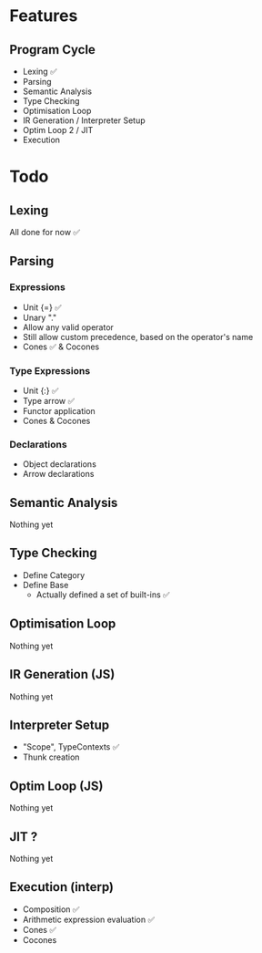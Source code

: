 
# Features

## Program Cycle
- Lexing ✅
- Parsing
- Semantic Analysis
- Type Checking
- Optimisation Loop
- IR Generation / Interpreter Setup
- Optim Loop 2  / JIT
- Execution

# Todo
## Lexing

All done for now ✅

## Parsing

### Expressions
- Unit {=} ✅
- Unary "."
- Allow any valid operator
- Still allow custom precedence, based on the operator's name
- Cones ✅ & Cocones

### Type Expressions
- Unit {:} ✅
- Type arrow ✅
- Functor application
- Cones & Cocones

### Declarations
- Object declarations
- Arrow declarations

## Semantic Analysis

Nothing yet

## Type Checking

- Define Category
- Define Base
  - Actually defined a set of built-ins ✅

## Optimisation Loop

Nothing yet

## IR Generation (JS)

Nothing yet

## Interpreter Setup

- "Scope", TypeContexts ✅
- Thunk creation

## Optim Loop (JS)

Nothing yet

## JIT ?

Nothing yet

## Execution (interp)

- Composition ✅
- Arithmetic expression evaluation ✅
- Cones ✅
- Cocones

